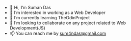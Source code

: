 - 👋 Hi, I’m Suman Das
- 👀 I’m interested in working as a Web Developer
- 🌱 I’m currently learning TheOdinProject
- 💞️ I’m looking to collaborate on any project related to Web Development(JS)
- 📫 You can reach me by sum4ndas@gmail.com

<!---
sum4n/sum4n is a ✨ special ✨ repository because its `README.md` (this file) appears on your GitHub profile.
You can click the Preview link to take a look at your changes.
--->

